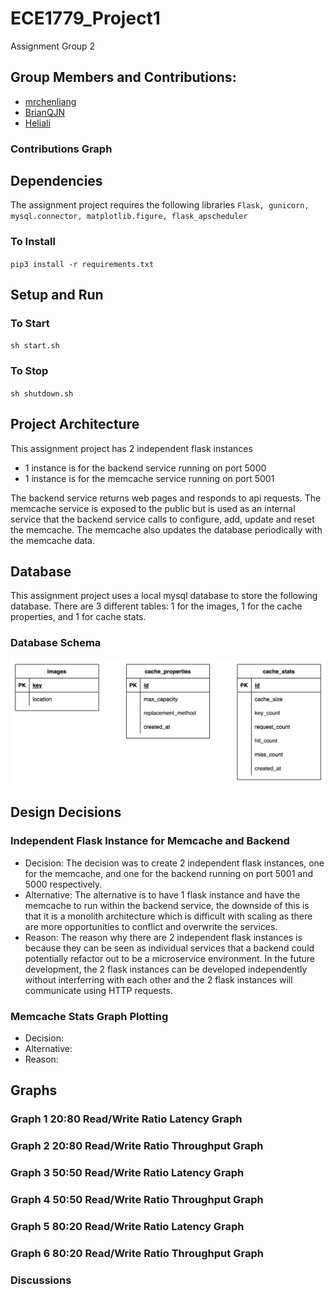 # ECE1779_Project1
Assignment Group 2

## Group Members and Contributions:
- [mrchenliang](https://github.com/mrchenliang)
- [BrianQJN](https://github.com/BrianQJN)
- [Heliali](https://github.com/Heliali)
### Contributions Graph
<!-- Insert Graph Here -->

## Dependencies
The assignment project requires the following libraries `Flask, gunicorn, mysql.connector, matplotlib.figure, flask_apscheduler`
### To Install
`pip3 install -r requirements.txt`
## Setup and Run
### To Start
`sh start.sh`
### To Stop
`sh shutdown.sh`

## Project Architecture
This assignment project has 2 independent flask instances
- 1 instance is for the backend service running on port 5000
- 1 instance is for the memcache service running on port 5001

The backend service returns web pages and responds to api requests. The memcache service is exposed to the public but is used as an internal service that the backend service calls to configure, add, update and reset the memcache. The memcache also updates the database periodically with the memcache data.

## Database
This assignment project uses a local mysql database to store the following database. There are 3 different tables: 1 for the images, 1 for the cache properties, and 1 for cache stats.

### Database Schema
![Database Schema](https://github.com/mrchenliang/ECE1779_Project1/blob/main/static/database_schema.jpeg)

## Design Decisions

### Independent Flask Instance for Memcache and Backend
- Decision: The decision was to create 2 independent flask instances, one for the memcache, and one for the backend running on port 5001 and 5000 respectively. 
- Alternative: The alternative is to have 1 flask instance and have the memcache to run within the backend service, the downside of this is that it is a monolith architecture which is difficult with scaling as there are more opportunities to conflict and overwrite the services.
- Reason: The reason why there are 2 independent flask instances is because they can be seen as individual services that a backend could potentially refactor out to be a microservice environment. In the future development, the 2 flask instances can be developed independently without interferring with each other and the 2 flask instances will communicate using HTTP requests.

### Memcache Stats Graph Plotting
- Decision: 
- Alternative: 
- Reason:
## Graphs

### Graph 1 20:80 Read/Write Ratio Latency Graph
### Graph 2 20:80 Read/Write Ratio Throughput Graph
### Graph 3 50:50 Read/Write Ratio Latency Graph
### Graph 4 50:50 Read/Write Ratio Throughput Graph
### Graph 5 80:20 Read/Write Ratio Latency Graph
### Graph 6 80:20 Read/Write Ratio Throughput Graph
### Discussions



